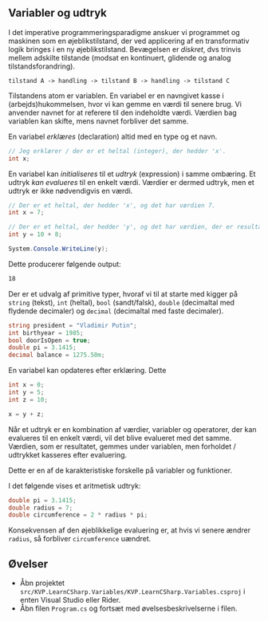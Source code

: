 ## Variabler og udtryk

I det imperative programmeringsparadigme anskuer vi programmet og maskinen som en øjeblikstilstand, der ved applicering af en transformativ logik bringes i en ny øjeblikstilstand. Bevægelsen er _diskret_, dvs trinvis mellem adskilte tilstande (modsat en kontinuert, glidende og analog tilstandsforandring).

`tilstand A -> handling -> tilstand B -> handling -> tilstand C`

Tilstandens atom er variablen. En variabel er en navngivet kasse i (arbejds)hukommelsen, hvor vi kan gemme en værdi til senere brug. Vi anvender navnet for at referere til den indeholdte værdi. Værdien bag variablen kan skifte, mens navnet forbliver det samme.

En variabel _erklæres_ (declaration) altid med en type og et navn.

```csharp
// Jeg erklærer / der er et heltal (integer), der hedder 'x'.
int x;
```

En variabel kan _initialiseres_ til et _udtryk_ (expression) i samme ombæring. Et udtryk _kan evalueres_ til en enkelt værdi. Værdier er dermed udtryk, men et udtryk er ikke nødvendigvis en værdi.

```csharp
// Der er et heltal, der hedder 'x', og det har værdien 7.
int x = 7;

// Der er et heltal, der hedder 'y', og det har værdien, der er resultatet af 10 + 8.
int y = 10 + 8;

System.Console.WriteLine(y);
```

Dette producerer følgende output:

```sh
18
```

Der er et udvalg af primitive typer, hvoraf vi til at starte med kigger på `string` (tekst), `int` (heltal), `bool` (sandt/falsk), `double` (decimaltal med flydende decimaler) og `decimal` (decimaltal med faste decimaler).

```csharp
string president = "Vladimir Putin";
int birthyear = 1985;
bool doorIsOpen = true;
double pi = 3.1415;
decimal balance = 1275.50m;
```

En variabel kan opdateres efter erklæring. Dette 

```csharp
int x = 0;
int y = 5;
int z = 10;

x = y + z;
```

Når et udtryk er en kombination af værdier, variabler og operatorer, der kan evalueres til en enkelt værdi, vil det blive evalueret med det samme. Værdien, som er resultatet, gemmes under variablen, men forholdet / udtrykket kasseres efter evaluering. 

Dette er en af de karakteristiske forskelle på variabler og funktioner.

I det følgende vises et aritmetisk udtryk:

```csharp
double pi = 3.1415;
double radius = 7;
double circumference = 2 * radius * pi;
```

Konsekvensen af den øjeblikkelige evaluering er, at hvis vi senere ændrer `radius`, så forbliver `circumference` uændret.

## Øvelser

- Åbn projektet `src/KVP.LearnCSharp.Variables/KVP.LearnCSharp.Variables.csproj` i enten Visual Studio eller Rider.
- Åbn filen `Program.cs` og fortsæt med øvelsesbeskrivelserne i filen.